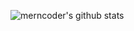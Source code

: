 ![merncoder's github stats](https://github-readme-stats.vercel.app/api?username=merncoder&show_icons=true&theme=radical)
